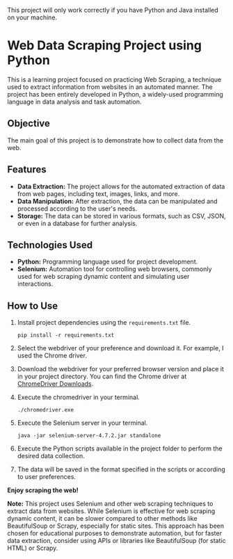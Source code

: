 This project will only work correctly if you have Python and Java installed on your machine.

# Web Data Scraping Project using Python

This is a learning project focused on practicing Web Scraping, a technique used to extract information from websites in an automated manner. The project has been entirely developed in Python, a widely-used programming language in data analysis and task automation.

## Objective

The main goal of this project is to demonstrate how to collect data from the web.

## Features

- **Data Extraction:** The project allows for the automated extraction of data from web pages, including text, images, links, and more.
- **Data Manipulation:** After extraction, the data can be manipulated and processed according to the user's needs.
- **Storage:** The data can be stored in various formats, such as CSV, JSON, or even in a database for further analysis.

## Technologies Used

- **Python:** Programming language used for project development.
- **Selenium:** Automation tool for controlling web browsers, commonly used for web scraping dynamic content and simulating user interactions.

## How to Use

1. Install project dependencies using the `requirements.txt` file.

   ```
   pip install -r requirements.txt
   ```

2. Select the webdriver of your preference and download it. For example, I used the Chrome driver.

3. Download the webdriver for your preferred browser version and place it in your project directory. You can find the Chrome driver at [ChromeDriver Downloads](https://googlechromelabs.github.io/chrome-for-testing/).

4. Execute the chromedriver in your terminal.

   ```
   ./chromedriver.exe
   ```

5. Execute the Selenium server in your terminal.

   ```
   java -jar selenium-server-4.7.2.jar standalone
   ```

6. Execute the Python scripts available in the project folder to perform the desired data collection.

7. The data will be saved in the format specified in the scripts or according to user preferences.

**Enjoy scraping the web!**

**Note:** This project uses Selenium and other web scraping techniques to extract data from websites. While Selenium is effective for web scraping dynamic content, it can be slower compared to other methods like BeautifulSoup or Scrapy, especially for static sites. This approach has been chosen for educational purposes to demonstrate automation, but for faster data extraction, consider using APIs or libraries like BeautifulSoup (for static HTML) or Scrapy.
